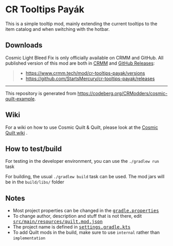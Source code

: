 # CR Tooltips Payák

This is a simple tooltip mod, mainly extending the current tooltips to the item
catalog and when switching with the hotbar.

## Downloads

Cosmic Light Bleed Fix is only officially available on CRMM and GitHub. All
published version of this mod are both in
[CRMM](https://www.crmm.tech/mod/cr-tooltips-payak/versions) and
[GitHub Releases](https://github.com/StartsMercury/cr-tooltips-payak/releases):

> * <https://www.crmm.tech/mod/cr-tooltips-payak/versions>
> * <https://github.com/StartsMercury/cr-tooltips-payak/releases>

---

This repository is generated from
https://codeberg.org/CRModders/cosmic-quilt-example.

## Wiki

For a wiki on how to use Cosmic Quilt & Quilt, please look at the [Cosmic Quilt
wiki] .

## How to test/build

For testing in the developer environment, you can use the `./gradlew run` task

For building, the usual `./gradlew build` task can be used. The mod jars will be
in the `build/libs/` folder

## Notes
- Most project properties can be changed in the <tt>[gradle.properties]</tt>
- To change author, description and stuff that is not there, edit <tt>[src/main/resources/quilt.mod.json]</tt>
- The project name is defined in <tt>[settings.gradle.kts]</tt>
- To add Quilt mods in the build, make sure to use `internal` rather than `implementation`

[src/main/resources/quilt.mod.json]: src/main/resources/quilt.mod.json
[gradle.properties]: gradle.properties
[settings.gradle.kts]: settings.gradle.kts

[Cosmic Quilt wiki]: https://codeberg.org/CRModders/cosmic-quilt/wiki
